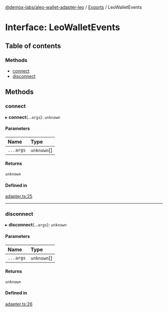 [@demox-labs/aleo-wallet-adapter-leo](../README.md) / [Exports](../modules.md) / LeoWalletEvents

# Interface: LeoWalletEvents

## Table of contents

### Methods

- [connect](LeoWalletEvents.md#connect)
- [disconnect](LeoWalletEvents.md#disconnect)

## Methods

### connect

▸ **connect**(...`args`): `unknown`

#### Parameters

| Name | Type |
| :------ | :------ |
| `...args` | `unknown`[] |

#### Returns

`unknown`

#### Defined in

[adapter.ts:25](https://github.com/demox-labs/leo-wallet-adapter/blob/8b34447/packages/wallets/leo/adapter.ts#L25)

___

### disconnect

▸ **disconnect**(...`args`): `unknown`

#### Parameters

| Name | Type |
| :------ | :------ |
| `...args` | `unknown`[] |

#### Returns

`unknown`

#### Defined in

[adapter.ts:26](https://github.com/demox-labs/leo-wallet-adapter/blob/8b34447/packages/wallets/leo/adapter.ts#L26)
